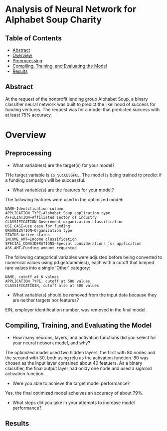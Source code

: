 # Analysis of Neural Network for Alphabet Soup Charity

## Table of Contents

- [Abstract](#abstract)
- [Overview](#overview)
- [Preprocessing](#preprocessing)
- [Compiling, Training, and Evaluating the Model](#compiling,-training,-and-evaluating-the-model)
- [Results](#results)

## Abstract

At the request of the nonprofit lending group Alphabet Soup, a binary classifier neural network was built to predict the likelihood of success for funding ventures. The request was for a model that predicted success with at least 75% accuracy.

# Overview

## Preprocessing

* What variable(s) are the target(s) for your model?

THe target variable is `IS_SUCCESSFUL`. The model is being trained to predict if a funding campaign will be successful.

* What variable(s) are the features for your model?

The following features were used in the optimized model:

    NAME—Identification column
    APPLICATION_TYPE—Alphabet Soup application type
    AFFILIATION—Affiliated sector of industry
    CLASSIFICATION—Government organization classification
    USE_CASE—Use case for funding
    ORGANIZATION—Organization type
    STATUS—Active status
    INCOME_AMT—Income classification
    SPECIAL_CONSIDERATIONS—Special considerations for application
    ASK_AMT—Funding amount requested

The following categorical variables were adjusted before being converted to numerical values using pd.getdummies(), each with a cutoff that lumped rare values into a single 'Other' category:

    NAME, cutoff at 6 values
    APPLICATION_TYPE, cutoff at 500 values
    CLASSIFICATIOIN, cutoff also at 500 values

* What variable(s) should be removed from the input data because they are neither targets nor features?

EIN, employer identification number, was removed in the final model.

## Compiling, Training, and Evaluating the Model

* How many neurons, layers, and activation functions did you select for your neural network model, and why?

The optimized model used two hidden layers, the first with 80 nodes and the second with 30, both using relu as the activation function. 80 was chosen as the input layer contained about 40 featuers. As a binary classifier, the final output layer had onldy one node and used a sigmoid activation function. 

* Were you able to achieve the target model performance?

Yes, the final optimized model acheives an accuracy of about 79%.

* What steps did you take in your attempts to increase model performance?



## Results

